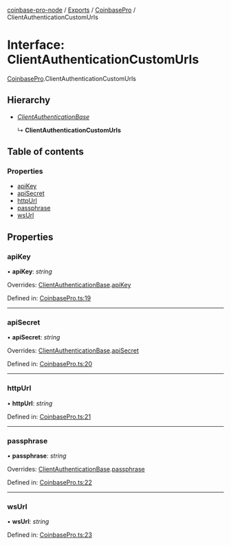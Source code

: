 [coinbase-pro-node](../README.md) / [Exports](../modules.md) / [CoinbasePro](../modules/coinbasepro.md) / ClientAuthenticationCustomUrls

# Interface: ClientAuthenticationCustomUrls

[CoinbasePro](../modules/coinbasepro.md).ClientAuthenticationCustomUrls

## Hierarchy

- [_ClientAuthenticationBase_](coinbasepro.clientauthenticationbase.md)

  ↳ **ClientAuthenticationCustomUrls**

## Table of contents

### Properties

- [apiKey](coinbasepro.clientauthenticationcustomurls.md#apikey)
- [apiSecret](coinbasepro.clientauthenticationcustomurls.md#apisecret)
- [httpUrl](coinbasepro.clientauthenticationcustomurls.md#httpurl)
- [passphrase](coinbasepro.clientauthenticationcustomurls.md#passphrase)
- [wsUrl](coinbasepro.clientauthenticationcustomurls.md#wsurl)

## Properties

### apiKey

• **apiKey**: _string_

Overrides: [ClientAuthenticationBase](coinbasepro.clientauthenticationbase.md).[apiKey](coinbasepro.clientauthenticationbase.md#apikey)

Defined in: [CoinbasePro.ts:19](https://github.com/bennycode/coinbase-pro-node/blob/845b71d/src/CoinbasePro.ts#L19)

---

### apiSecret

• **apiSecret**: _string_

Overrides: [ClientAuthenticationBase](coinbasepro.clientauthenticationbase.md).[apiSecret](coinbasepro.clientauthenticationbase.md#apisecret)

Defined in: [CoinbasePro.ts:20](https://github.com/bennycode/coinbase-pro-node/blob/845b71d/src/CoinbasePro.ts#L20)

---

### httpUrl

• **httpUrl**: _string_

Defined in: [CoinbasePro.ts:21](https://github.com/bennycode/coinbase-pro-node/blob/845b71d/src/CoinbasePro.ts#L21)

---

### passphrase

• **passphrase**: _string_

Overrides: [ClientAuthenticationBase](coinbasepro.clientauthenticationbase.md).[passphrase](coinbasepro.clientauthenticationbase.md#passphrase)

Defined in: [CoinbasePro.ts:22](https://github.com/bennycode/coinbase-pro-node/blob/845b71d/src/CoinbasePro.ts#L22)

---

### wsUrl

• **wsUrl**: _string_

Defined in: [CoinbasePro.ts:23](https://github.com/bennycode/coinbase-pro-node/blob/845b71d/src/CoinbasePro.ts#L23)
